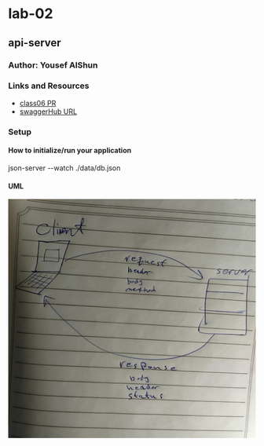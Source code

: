 
# lab-02

## api-server

### Author: Yousef AlShun

### Links and Resources


- [class06 PR](https://github.com/yousef-401-advanced-javascript/api-server/pull/1)
- [swaggerHub URL](https://app.swaggerhub.com/apis/yousef-97/AOS2-allmethods/0.1)

<!-- ### Modules -->


<!-- ##### EXported Values and Methods -->

<!-- ##### `constructors`
- input return objects 
- notes return the note value -->


### Setup

#### How to initialize/run your application

json-server --watch ./data/db.json




#### UML

![first patch](./assest/api-server.jpg)



